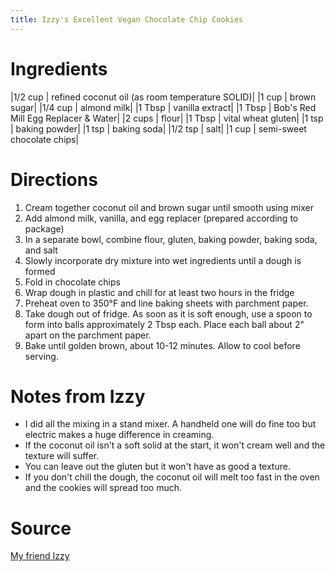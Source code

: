 ```yaml
---
title: Izzy's Excellent Vegan Chocolate Chip Cookies
---
```


# Ingredients

|1/2 cup | refined coconut oil (as room temperature SOLID)|
|1 cup | brown sugar|
|1/4 cup | almond milk|
|1 Tbsp | vanilla extract|
|1 Tbsp | Bob's Red Mill Egg Replacer & Water|
|2 cups | flour|
|1 Tbsp | vital wheat gluten|
|1 tsp | baking powder|
|1 tsp | baking soda|
|1/2 tsp | salt|
|1 cup | semi-sweet chocolate chips|

# Directions

1. Cream together coconut oil and brown sugar until smooth using mixer
0. Add almond milk, vanilla, and egg replacer (prepared according to package)
0. In a separate bowl, combine flour, gluten, baking powder, baking soda, and salt
0. Slowly incorporate dry mixture into wet ingredients until a dough is formed
0. Fold in chocolate chips
0. Wrap dough in plastic and chill for at least two hours in the fridge
0. Preheat oven to 350°F and line baking sheets with parchment paper.
0. Take dough out of fridge. As soon as it is soft enough, use a spoon to form into balls approximately 2 Tbsp each. Place each ball about 2" apart on the parchment paper.
0. Bake until golden brown, about 10-12 minutes. Allow to cool before serving.


# Notes from Izzy

* I did all the mixing in a stand mixer. A handheld one will do fine too but electric makes a huge difference in creaming.
* If the coconut oil isn't a soft solid at the start, it won't cream well and the texture will suffer.
* You can leave out the gluten but it won't have as good a texture.
* If you don't chill the dough, the coconut oil will melt too fast in the oven and the cookies will spread too much.

# Source

[My friend Izzy ](https://stardust.fm/cookies.txt)